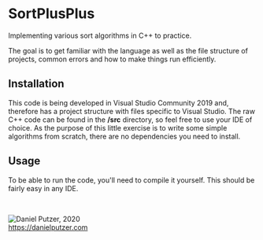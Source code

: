 # SortPlusPlus

Implementing various sort algorithms in C++ to practice.

The goal is to get familiar with the language as well as the file structure of projects, common errors and how to make things run efficiently.

## Installation

This code is being developed in Visual Studio Community 2019 and, therefore has a project structure with files specific to Visual Studio. The raw C++ code can be found in the **/src** directory, so feel free to use your IDE of choice. As the purpose of this little exercise is to write some simple algorithms from scratch, there are no dependencies you need to install.

## Usage

To be able to run the code, you'll need to compile it yourself. This should be fairly easy in any IDE.

&nbsp;

![Daniel Putzer, 2020](https://i.ibb.co/LSxTsY3/dan.png "Daniel Putzer, 2020")  
<https://danielputzer.com>

